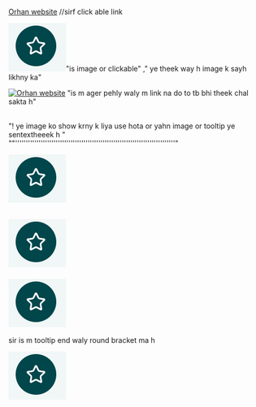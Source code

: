 [Orhan website](https://www.linkedin.com/feed/ "this is image tool tip") //sirf click able link

[![Orhan website](https://github.com/MOrhan786/mrc-prctice-1/blob/main/1-2.png)](https://www.linkedin.com/feed/ "Click here and Go to my linkdin acount.")"is image or clickable" ," ye theek way h image k sayh likhny ka"

[![Orhan website]()](https://www.linkedin.com/feed/ "Click here and Go to my linkdin acount.") "is m ager pehly waly m link na do to tb bhi theek chal sakta h"

<br>"! ye image ko show krny k liya use hota or yahn image or tooltip ye sentextheeek h [![]()]()"
<br>
""'''''''''''''''''''''''''''''''''''''''''''''''''''''''''''''''''''''''''''"

[![image](https://github.com/MOrhan786/mrc-prctice-1/blob/main/1-2.png)](https://www.linkedin.com/feed/ "click and go to linkdin [![]()]()")

[![image](https://github.com/MOrhan786/mrc-prctice-1/blob/main/1-2.png "clickable image and go to linkdin")](https://www.linkedin.com/feed/ )
---------------------------------------------------------------------------------------------------------

[![image](https://github.com/MOrhan786/mrc-prctice-1/blob/main/1-2.png)](https://www.linkedin.com/feed/  "this is tooltip" )

sir is m tooltip end waly round bracket ma h 

[![image](https://github.com/MOrhan786/mrc-prctice-1/blob/main/1-2.png "This is tooltip")](https://www.linkedin.com/feed/ )

